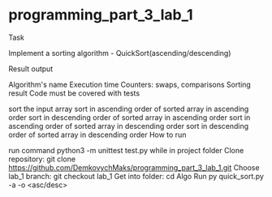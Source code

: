# programming_part_3_lab_1
Task

Implement a sorting algorithm - QuickSort(ascending/descending)

Result output

Algorithm's name
Execution time
Counters: swaps, comparisons
Sorting result
Code must be covered with tests

sort the input array
sort in ascending order of sorted array in ascending order
sort in descending order of sorted array in ascending order
sort in ascending order of sorted array in descending order
sort in descending order of sorted array in descending order
How to run

run command python3 -m unittest test.py while in project folder
Clone repository: git clone https://github.com/DemkovychMaks/programming_part_3_lab_1.git
Choose lab_1 branch: git checkout lab_1
Get into folder: cd Algo
Run py quick_sort.py -a <int array> -o <asc/desc>
